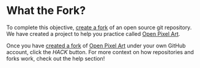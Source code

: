 # What the Fork?

To complete this objective, [create a fork](https://help.github.com/en/articles/fork-a-repo) of an open source git repository. We have created a project to help you practice called [Open Pixel Art](https://github.com/twilio-labs/open-pixel-art).

Once you have [created a fork](https://help.github.com/en/articles/fork-a-repo) of [Open Pixel Art](https://github.com/twilio-labs/open-pixel-art) under your own GitHub account, click the *HACK* button. For more context on how repositories and forks work, check out the help section!
